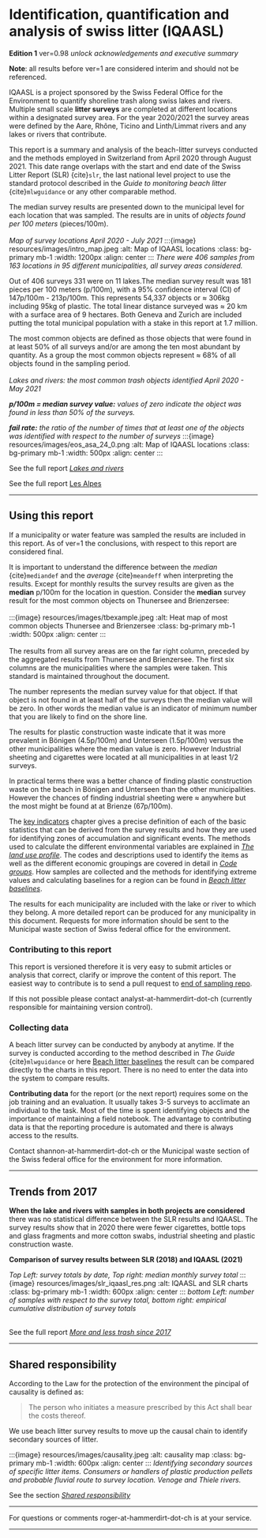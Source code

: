# Identification, quantification and analysis of swiss litter (IQAASL)

__Edition 1__ ver=0.98 _unlock acknowledgements and executive summary_

__Note__: all results before ver=1 are considered interim and should not be referenced.

IQAASL is a project sponsored by the Swiss Federal Office for the Environment to quantify shoreline trash along swiss lakes and rivers. Multiple small scale **litter surveys** are completed at different locations within a designated survey area. For the year 2020/2021 the survey areas were defined by the Aare, Rhône, Ticino and Linth/Limmat rivers and any lakes or rivers that contribute.

This report is a summary and analysis of the beach-litter surveys conducted and the methods employed in Switzerland from April 2020
through August 2021. This date range overlaps with the start and end date of the Swiss Litter Report (SLR) {cite}`slr`, the last national level project to use the standard protocol described in the _Guide to monitoring beach litter_ {cite}`mlwguidance` or any other comparable method. 

The median survey results are presented down to the municipal level for each location that was sampled. The results are in units of _objects found per 100 meters_ (pieces/100m). 
<br></br>
_Map of survey locations April 2020 - July 2021_
:::{image} resources/images/intro_map.jpeg
:alt: Map of IQAASL locations
:class: bg-primary mb-1
:width: 1200px
:align: center
:::
_There were 406 samples from 163 locations in 95 different municipalities, all survey areas considered._

Out of 406 surveys 331 were on 11 lakes.The median survey result was 181 pieces per 100 meters (p/100m), with a 95% confidence interval (CI) of 147p/100m - 213p/100m. This represents 54,337 objects or $\approx$ 306kg including 95kg of plastic. The total linear distance surveyed was $\approx$ 20 km with a surface area of 9 hectares.  Both Geneva and Zurich are included putting the total municipal population with a stake in this report at 1.7 million.

The most common objects are defined as those objects that were found in at least 50% of all surveys and/or are among the ten most abundant by quantity. As a group the most common objects represent $\approx$ 68% of all objects found in the sampling period.
<br></br>
*Lakes and rivers: the most common trash objects identified April 2020 - May 2021*

*__p/100m = median survey value:__ values of zero indicate the object was found in less than 50% of the surveys.*

*__fail rate:__ the ratio of the number of times that at least one of the objects was identified with respect to the number of surveys* 
:::{image} resources/images/eos_asa_24_0.png
:alt: Map of IQAASL locations
:class: bg-primary mb-1
:width: 500px
:align: center
:::

See the full report [_Lakes and rivers_](allsurveys)

See the full report [Les Alpes](lesalpes)

 ---

## Using this report

If a municipality or water feature was sampled the results are included in this report. As of ver=1 the conclusions, with respect to this 
report are considered final.

It is important to understand the difference between the _median_ {cite}`mediandef` and the _average_ {cite}`meandeff` when interpreting the results. Except for
monthly results the survey results are given as the __median__ p/100m for the location in question. Consider the __median__ survey result for 
the most common objects on Thunersee and Brienzersee:
<br></br>
:::{image} resources/images/tbexample.jpeg
:alt: Heat map of most common objects Thunersee and Brienzersee
:class: bg-primary mb-1
:width: 500px
:align: center
:::
<br></br>
The results from all survey areas are on the far right column, preceded by the aggregated results from Thunersee and Brienzersee. The first six columns are
the municipalities where the samples were taken. This standard is maintained throughout the document.

The number represents the median survey value for that object. If that object is not found in at least half of the surveys then the median value will be zero. In other
words the median value is an indicator of minimum number that you are likely to find on the shore line.

The results for plastic construction waste indicate that it was more prevalent in Bönigen \(4.5p/100m\) and Unterseen \(1.5p/100m\) versus the other
municipalities where the median value is zero. However Industrial sheeting and cigarettes were located at all municipalities in at least 1/2
surveys.

In practical terms there was a better chance of finding plastic construction waste on the beach in Bönigen and Unterseen than the other municipalities. However the chances of finding industrial sheeting were $\approx$ anywhere but the most might be found at at Brienze (67p/100m).

The [key indicators](keyindicators) chapter gives a precise definition of each of the basic statistics that can be derived from the survey results
and how they are used for identifying zones of accumulation and significant events. The methods used to calculate the different 
environmental variables are explained in [_The land use profile_](luseprofile). The codes and descriptions used to identify the
items as well as the different economic groupings are covered in detail in [_Code groups_](codegroups). How samples are collected and the
methods for identifying extreme values and calculating baselines for a region can be found in [_Beach litter baselines_](threshhold).

The results for each municipality are included with the lake or river to which they belong. A more detailed report can be produced for any
municipality in this document. Requests for more information should be sent to the Municipal waste section of Swiss federal office for the 
environment.

### Contributing to this report

This report is versioned therefore it is very easy to submit articles or analysis that correct, clarify or improve the content of this report. The easiest
way to contribute is to send a pull request to [end of sampling repo](https://github.com/hammerdirt-analyst/IQAASL-End-0f-Sampling-2021).

If this not possible please contact analyst-at-hammerdirt-dot-ch (currently responsible for maintaining version control). 

### Collecting data

A beach litter survey can be conducted by anybody at anytime. If the survey is conducted according to the method described in _The Guide_ {cite}`mlwguidance` or here [Beach litter baselines](threshhold) the result can be compared directly to the charts in this report. There is no need to enter the data into the system to compare results.

**Contributing data** for the report (or the next report) requires some on the job training and an evaluation. It usually takes 3-5 surveys to acclimate an individual to the task. Most of the time is spent identifying objects and the importance of maintaining a field notebook. The advantage to contributing data is that the reporting procedure is automated and there is always access to the results.

Contact shannon-at-hammerdirt-dot-ch or the Municipal waste section of the Swiss federal office for the environment for more information.

 ---
## Trends from 2017

**When the lake and rivers with samples in both projects are considered** there was no statistical difference between the SLR results and IQAASL. The survey results
show that in 2020 there were fewer cigarettes, bottle tops and glass fragments and more cotton swabs, industrial sheeting and plastic construction waste.

**Comparison of survey results between SLR (2018) and IQAASL (2021)**

*Top Left: survey totals by date, Top right: median monthly survey total* 
:::{image} resources/images/slr_iqaasl_res.png
:alt: IQAASL and SLR charts
:class: bg-primary mb-1
:width: 600px
:align: center
:::
*bottom Left: number of samples with respect to the survey total, bottom right: empirical cumulative distribution of survey totals* 
<br></br>

See the full report [_More and less trash since 2017_](slr-iqaasl)

 ---
## Shared responsibility

According to the Law for the protection of the environment the pincipal of causality is defined as:

> The person who initiates a measure prescribed by this Act shall bear the costs thereof.

We use beach litter survey results to move up the causal chain to identify secondary sources of litter.

:::{image} resources/images/causality.jpeg
:alt: causality map
:class: bg-primary mb-1
:width: 600px
:align: center
:::
*Identifying secondary sources of specific litter items. Consumers or handlers of plastic production pellets and probable fluvial route to survey location. Venoge and Thiele rivers.*

See the section [_Shared responsibility_](transport)

 ---

For questions or comments roger-at-hammerdirt-dot-ch is at your service.

 ---


